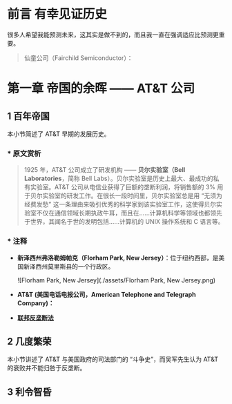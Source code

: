 # 前言   有幸见证历史



很多人希望我能预测未来，这其实是做不到的，而且我一直在强调适应比预测更重要。









>   仙童公司（Fairchild Semiconductor）：









# 第一章   帝国的余晖 —— AT&T 公司



## 1   百年帝国

本小节简述了 AT&T 早期的发展历史。



### * 原文赏析

> 1925 年，AT&T 公司成立了研发机构 —— **贝尔实验室（Bell Laboratories**，简称 Bell Labs）。贝尔实验室是历史上最大、最成功的私有实验室。AT&T 公司从电信业获得了巨额的垄断利润，将销售额的 3% 用于贝尔实验室的研发工作。在很长一段时间里，贝尔实验室总是用 “无须为经费发愁” 这一条理由来吸引优秀的科学家到该实验室工作，这使得贝尔实验室不仅在通信领域长期执政牛耳，而且在……计算机科学等领域也都领先于世界，其闻名于世的发明包括……计算机的 UNIX 操作系统和 C 语言等。

### * 注释

- **新泽西州弗洛勒姆帕克（Florham Park, New Jersey）**：位于纽约西部，是美国新泽西州莫里斯县的一个行政区。

    ![Florham Park, New Jersey](./assets/Florham Park, New Jersey.png)

- **AT&T (美国电话电报公司，American Telephone and Telegraph Company)：**

- **[联邦反垄断法](https://zh.wikipedia.org/wiki/%E7%AB%B6%E7%88%AD%E6%B3%95)**



## 2   几度繁荣

本小节讲述了 AT&T 与美国政府的司法部门的 “斗争史”，而吴军先生认为 AT&T 的衰败并不能归咎于反垄断。



## 3   利令智昏
